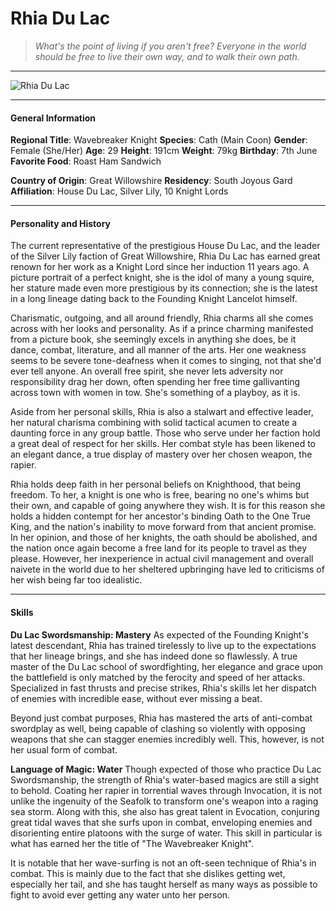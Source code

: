 # Rhia Du Lac

>*What's the point of living if you aren't free? Everyone in the world should be free to live their own way, and to walk their own path.*

___
![](https://i.imgur.com/tQHQ2oq.png "Rhia Du Lac")
___

#### General Information

**Regional Title**: Wavebreaker Knight
**Species**: Cath (Main Coon)
**Gender**: Female (She/Her)
**Age**: 29
**Height**: 191cm
**Weight**: 79kg
**Birthday**: 7th June
**Favorite Food**: Roast Ham Sandwich

**Country of Origin**: Great Willowshire
**Residency**: South Joyous Gard
**Affiliation**: House Du Lac, Silver Lily, 10 Knight Lords

___

#### Personality and History
The current representative of the prestigious House Du Lac, and the leader of the Silver Lily faction of Great Willowshire, Rhia Du Lac has earned great renown for her work as a Knight Lord since her induction 11 years ago. A picture portrait of a perfect knight, she is the idol of many a young squire, her stature made even more prestigious by its connection; she is the latest in a long lineage dating back to the Founding Knight Lancelot himself.

Charismatic, outgoing, and all around friendly, Rhia charms all she comes across with her looks and personality. As if a prince charming manifested from a picture book, she seemingly excels in anything she does, be it dance, combat, literature, and all manner of the arts. Her one weakness seems to be severe tone-deafness when it comes to singing, not that she'd ever tell anyone. An overall free spirit, she never lets adversity nor responsibility drag her down, often spending her free time gallivanting across town with women in tow. She's something of a playboy, as it is. 

Aside from her personal skills, Rhia is also a stalwart and effective leader, her natural charisma combining with solid tactical acumen to create a daunting force in any group battle. Those who serve under her faction hold a great deal of respect for her skills. Her combat style has been likened to an elegant dance, a true display of mastery over her chosen weapon, the rapier.

Rhia holds deep faith in her personal beliefs on Knighthood, that being freedom. To her, a knight is one who is free, bearing no one's whims but their own, and capable of going anywhere they wish. It is for this reason she holds a hidden contempt for her ancestor's binding Oath to the One True King, and the nation's inability to move forward from that ancient promise. In her opinion, and those of her knights, the oath should be abolished, and the nation once again become a free land for its people to travel as they please. However, her inexperience in actual civil management and overall naivete in the world due to her sheltered upbringing have led to criticisms of her wish being far too idealistic.

___

#### Skills
**Du Lac Swordsmanship: Mastery**
As expected of the Founding Knight's latest descendant, Rhia has trained tirelessly to live up to the expectations that her lineage brings, and she has indeed done so flawlessly. A true master of the Du Lac school of swordfighting, her elegance and grace upon the battlefield is only matched by the ferocity and speed of her attacks. Specialized in fast thrusts and precise strikes, Rhia's skills let her dispatch of enemies with incredible ease, without ever missing a beat.

Beyond just combat purposes, Rhia has mastered the arts of anti-combat swordplay as well, being capable of clashing so violently with opposing weapons that she can stagger enemies incredibly well. This, however, is not her usual form of combat.

**Language of Magic: Water**
Though expected of those who practice Du Lac Swordsmanship, the strength of Rhia's water-based magics are still a sight to behold. Coating her rapier in torrential waves through Invocation, it is not unlike the ingenuity of the Seafolk to transform one's weapon into a raging sea storm. Along with this, she also has great talent in Evocation, conjuring great tidal waves that she surfs upon in combat, enveloping enemies and disorienting entire platoons with the surge of water. This skill in particular is what has earned her the title of "The Wavebreaker Knight".

It is notable that her wave-surfing is not an oft-seen technique of Rhia's in combat. This is mainly due to the fact that she dislikes getting wet, especially her tail, and she has taught herself as many ways as possible to fight to avoid ever getting any water unto her person.